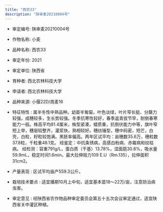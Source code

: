 ```yaml
---
title: "西农33"
description: "陕审麦20210004号"
---
```

* 审定编号:  陕审麦20210004号

*  作物名称:  小麦

*  品种名称:  西农33

*  审定年份:  2021

*  审定单位:  陕西省

* 育种者:  西北农林科技大学

*  申请者:  西北农林科技大学

*  品种来源:  小偃22D/周麦16

*  特征特性 : 
属半冬性中熟品种。幼苗半匍匐，叶色淡绿，叶片窄长挺、分蘖力较强，成穗较多，生长势较强。冬季抗寒性较好，春季返青拔节早，耐倒春寒能力一般。株高平均81.4厘米，株型紧凑，蜡质重，抗倒伏能力中等，旗叶窄短上举，穗层较整齐，灌浆快，熟相较好。穗纺锤型，穗中码密，短芒，白壳，白粒，籽粒较饱满。黑胚率偏高。两年区试平均：亩穗数35.6万，穗粒数37.8粒，千粒重48.1克。
经鉴定：中抗条锈病，高感白粉病、赤霉病和纹枯病。
经检测：容重791g/L，蛋白质（干基）13.78%，湿面筋30.8%，吸水量59.9mL，稳定时间1.6min，最大拉伸阻力109 E.U（Rm.135），拉伸面积31cm2。
 
*  产量表现 : 
区试平均亩产559.3公斤。

*  栽培技术要点 : 
适宜播期10月上中旬，适宜基本苗18～22万/亩，注意防治病虫害。

*  审定意见 : 
经陕西省农作物品种审定委员会第五十五次会议审定通过，适宜陕西省关中灌区种植。

